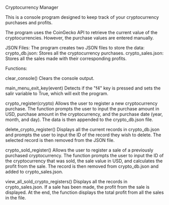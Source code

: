 Cryptocurrency Manager


This is a console program designed to keep track of your cryptocurrency purchases and profits. 

The program uses the CoinGecko API to retrieve the current value of the cryptocurrencies. 
However, the purchase values are entered manually.

JSON Files:
The program creates two JSON files to store the data:
crypto_db.json: Stores all the cryptocurrency purchases.
crypto_sales.json: Stores all the sales made with their corresponding profits.


Functions:

clear_console()
Clears the console output.

main_menu_exit_key(event)
Detects if the "f4" key is pressed and sets the salir variable to True, which will exit the program.

crypto_register(crypto)
Allows the user to register a new cryptocurrency purchase. 
The function prompts the user to input the purchase amount in USD, purchase amount in the cryptocurrency, 
and the purchase date (year, month, and day). The data is then appended to the crypto_db.json file.

delete_crypto_register()
Displays all the current records in crypto_db.json and prompts the user to input the ID of the record they wish to delete. 
The selected record is then removed from the JSON file.

crypto_sold_register()
Allows the user to register a sale of a previously purchased cryptocurrency. 
The function prompts the user to input the ID of the cryptocurrency that was sold, 
the sale value in USD, and calculates the profit from the sale. The record is then 
removed from crypto_db.json and added to crypto_sales.json.

view_all_sold_crypto_registers()
Displays all the records in crypto_sales.json. If a sale has been made, the profit from the sale is displayed. 
At the end, the function displays the total profit from all the sales in the file.
